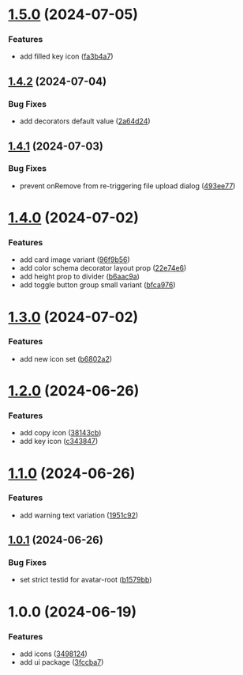 # [1.5.0](https://github.com/input-output-hk/lace-ui-toolkit/compare/v1.4.2...v1.5.0) (2024-07-05)


### Features

* add filled key icon ([fa3b4a7](https://github.com/input-output-hk/lace-ui-toolkit/commit/fa3b4a79be53405331e8c9b6823143eb89e39e10))

## [1.4.2](https://github.com/input-output-hk/lace-ui-toolkit/compare/v1.4.1...v1.4.2) (2024-07-04)


### Bug Fixes

* add decorators default value ([2a64d24](https://github.com/input-output-hk/lace-ui-toolkit/commit/2a64d24fb6e9af44ef15261a159634e4aa83e1f0))

## [1.4.1](https://github.com/input-output-hk/lace-ui-toolkit/compare/v1.4.0...v1.4.1) (2024-07-03)


### Bug Fixes

* prevent onRemove from re-triggering file upload dialog ([493ee77](https://github.com/input-output-hk/lace-ui-toolkit/commit/493ee774eaf4942ec22c5bb6fb077287076eba77))

# [1.4.0](https://github.com/input-output-hk/lace-ui-toolkit/compare/v1.3.0...v1.4.0) (2024-07-02)


### Features

* add card image variant ([96f9b56](https://github.com/input-output-hk/lace-ui-toolkit/commit/96f9b56c4a2bef60e667641ab8269caefe9af2c6))
* add color schema decorator layout prop ([22e74e6](https://github.com/input-output-hk/lace-ui-toolkit/commit/22e74e62328f627d8b8381301e44da18a314f992))
* add height prop to divider ([b6aac9a](https://github.com/input-output-hk/lace-ui-toolkit/commit/b6aac9ace55e7753a3d725c9768c2e43aa0d81d5))
* add toggle button group small variant ([bfca976](https://github.com/input-output-hk/lace-ui-toolkit/commit/bfca9762e538949f9ea8adda3bae6c8e6c30c10d))

# [1.3.0](https://github.com/input-output-hk/lace-ui-toolkit/compare/v1.2.0...v1.3.0) (2024-07-02)


### Features

* add new icon set ([b6802a2](https://github.com/input-output-hk/lace-ui-toolkit/commit/b6802a2beaf686d4be9abe13d3156496f04a35e6))

# [1.2.0](https://github.com/input-output-hk/lace-ui-toolkit/compare/v1.1.0...v1.2.0) (2024-06-26)


### Features

* add copy icon ([38143cb](https://github.com/input-output-hk/lace-ui-toolkit/commit/38143cbcec88255cf38f75cb6ad9172d40f0e920))
* add key icon ([c343847](https://github.com/input-output-hk/lace-ui-toolkit/commit/c3438470305c2a6f0845527b316630f84c29c094))

# [1.1.0](https://github.com/input-output-hk/lace-ui-toolkit/compare/v1.0.1...v1.1.0) (2024-06-26)


### Features

* add warning text variation ([1951c92](https://github.com/input-output-hk/lace-ui-toolkit/commit/1951c920fbce06aa3c4ec390dc54db8acba6169a))

## [1.0.1](https://github.com/input-output-hk/lace-ui-toolkit/compare/v1.0.0...v1.0.1) (2024-06-26)


### Bug Fixes

* set strict testid for avatar-root ([b1579bb](https://github.com/input-output-hk/lace-ui-toolkit/commit/b1579bb945a85f9bdf168820e753c4063c97242a))

# 1.0.0 (2024-06-19)


### Features

* add icons ([3498124](https://github.com/input-output-hk/lace-ui-toolkit/commit/3498124407b303b0ee8e6f895bf2c4e366c95ab2))
* add ui package ([3fccba7](https://github.com/input-output-hk/lace-ui-toolkit/commit/3fccba77a4e3c8026453e0d16b717b3a67666f38))
